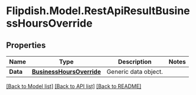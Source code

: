 # Flipdish.Model.RestApiResultBusinessHoursOverride
## Properties

Name | Type | Description | Notes
------------ | ------------- | ------------- | -------------
**Data** | [**BusinessHoursOverride**](BusinessHoursOverride.md) | Generic data object. | 

[[Back to Model list]](../README.md#documentation-for-models) [[Back to API list]](../README.md#documentation-for-api-endpoints) [[Back to README]](../README.md)

